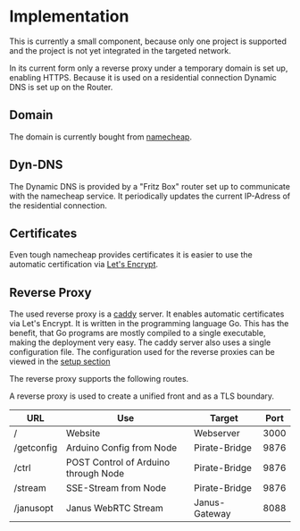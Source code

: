 # Implementation

This is currently a small component, because only one project is supported and the project is not yet integrated in the targeted network. 

In its current form only a reverse proxy under a temporary domain is set up, enabling HTTPS. Because it is used on a residential connection Dynamic DNS is set up on the Router.

## Domain

The domain is currently bought from [namecheap](https://www.namecheap.com/). 

## Dyn-DNS

The Dynamic DNS is provided by a "Fritz Box" router set up to communicate with the namecheap service. It periodically updates the current IP-Adress of the residential connection.

## Certificates

Even tough namecheap provides certificates it is easier to use the automatic certification via [Let's Encrypt](https://letsencrypt.org/). 

## Reverse Proxy

The used reverse proxy is a [caddy](https://caddyserver.com/) server. It enables automatic certificates via Let's Encrypt. It is written in the programming language Go. This has the benefit, that Go programs are mostly compiled to a single executable, making the deployment very easy. The caddy server also uses a single configuration file. The configuration used for the reverse proxies can be viewed in the [setup section](10-map-getting-started.md)

The reverse proxy supports the following routes.

A reverse proxy is used to create a unified front and as a TLS boundary.

| URL        | Use                                  | Target        | Port |
| ---------- | ------------------------------------ | ------------- | ---- |
| /          | Website                              | Webserver     | 3000 |
| /getconfig | Arduino Config from Node             | Pirate-Bridge | 9876 |
| /ctrl      | POST Control of Arduino through Node | Pirate-Bridge | 9876 |
| /stream    | SSE-Stream from Node                 | Pirate-Bridge | 9876 |
| /janusopt  | Janus WebRTC Stream                  | Janus-Gateway | 8088 |
